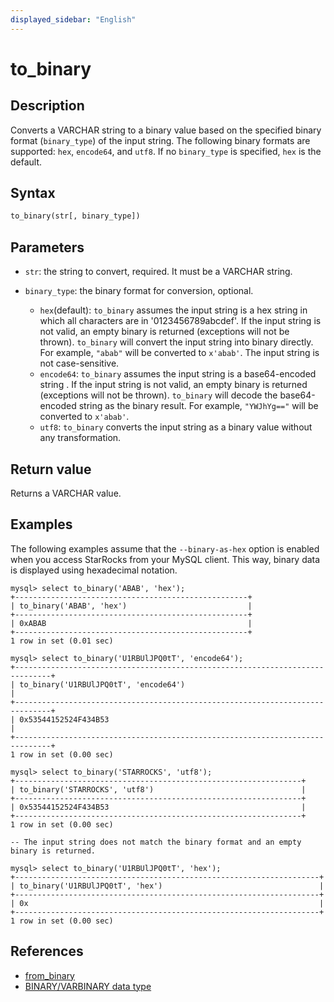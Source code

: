 ```yaml
---
displayed_sidebar: "English"
---
```


# to_binary

## Description

Converts a VARCHAR string to a binary value based on the specified binary format (`binary_type`) of the input string. The following binary formats are supported: `hex`, `encode64`, and `utf8`. If no `binary_type` is specified, `hex` is the default.

## Syntax

```Haskell
to_binary(str[, binary_type])
```

## Parameters

- `str`: the string to convert, required. It must be a VARCHAR string.
- `binary_type`: the binary format for conversion, optional.

  - `hex`(default): `to_binary` assumes the input string is a hex string in which all characters are in '0123456789abcdef'. If the input string is not valid, an empty binary is returned (exceptions will not be thrown). `to_binary` will convert the input string into binary directly. For example, `"abab"` will be converted to `x'abab'`. The input string is not case-sensitive.
  - `encode64`: `to_binary` assumes the input string is a base64-encoded string . If the input string is not valid, an empty binary is returned (exceptions will not be thrown). `to_binary` will decode the base64-encoded string as the binary result. For example, `"YWJhYg=="` will be converted to `x'abab'`.
  - `utf8`: `to_binary` converts the input string as a binary value without any transformation.

## Return value

Returns a VARCHAR value.

## Examples

The following examples assume that the `--binary-as-hex` option is enabled when you access StarRocks from your MySQL client. This way, binary data is displayed using hexadecimal notation.

```Plain
mysql> select to_binary('ABAB', 'hex');
+----------------------------------------------------+
| to_binary('ABAB', 'hex')                           |
+----------------------------------------------------+
| 0xABAB                                             |
+----------------------------------------------------+
1 row in set (0.01 sec)

mysql> select to_binary('U1RBUlJPQ0tT', 'encode64');
+------------------------------------------------------------------------------+
| to_binary('U1RBUlJPQ0tT', 'encode64')                                        |
+------------------------------------------------------------------------------+
| 0x53544152524F434B53                                                         |
+------------------------------------------------------------------------------+
1 row in set (0.00 sec)

mysql> select to_binary('STARROCKS', 'utf8');
+----------------------------------------------------------------+
| to_binary('STARROCKS', 'utf8')                                 |
+----------------------------------------------------------------+
| 0x53544152524F434B53                                           |
+----------------------------------------------------------------+
1 row in set (0.00 sec)

-- The input string does not match the binary format and an empty binary is returned.

mysql> select to_binary('U1RBUlJPQ0tT', 'hex');
+--------------------------------------------------------------------+
| to_binary('U1RBUlJPQ0tT', 'hex')                                   |
+--------------------------------------------------------------------+
| 0x                                                                 |
+--------------------------------------------------------------------+
1 row in set (0.00 sec)
```

## References

- [from_binary](from_binary.md)
- [BINARY/VARBINARY data type](../../sql-statements/data-types/BINARY.md)
